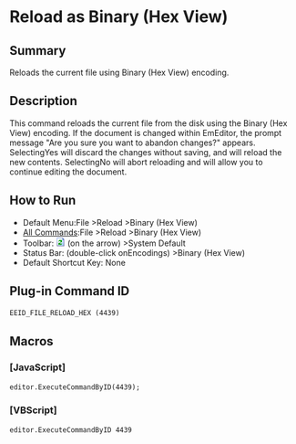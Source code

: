 # Reload as Binary (Hex View)

## Summary

Reloads the current file using Binary (Hex View) encoding.

## Description

This command reloads the current file from the disk using the Binary (Hex View)
encoding. If the document is changed within EmEditor, the prompt message
"Are you sure you want to abandon changes?" appears. SelectingYes
will discard the changes without saving, and will reload the new contents.
SelectingNo will abort reloading and will allow you to continue
editing the document.

## How to Run

- Default Menu:File \>Reload \>Binary (Hex View)
- [All Commands](../tools/all_commands):File \>Reload
\>Binary (Hex View)
- Toolbar: ![](../../images/reload.gif) (on
the arrow) >System Default
- Status Bar: (double-click onEncodings) \>Binary (Hex View)
- Default Shortcut Key: None

## Plug-in Command ID

```
EEID_FILE_RELOAD_HEX (4439)
```

## Macros

### \[JavaScript\]

```
editor.ExecuteCommandByID(4439);
```

### \[VBScript\]

```
editor.ExecuteCommandByID 4439
```
